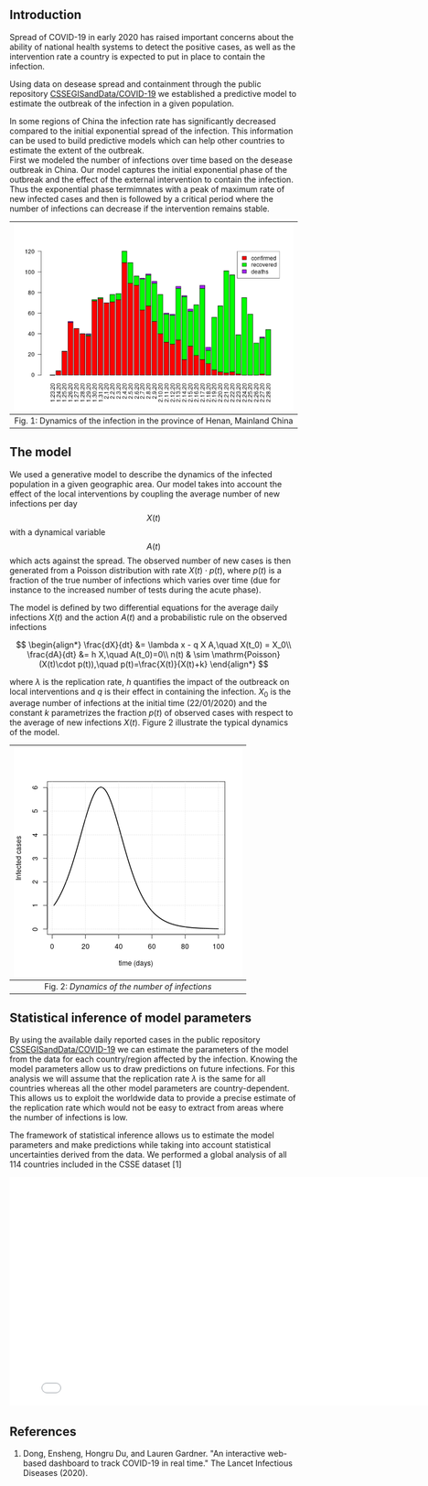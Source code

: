 
## Introduction 
Spread of COVID-19 in early 2020 has raised important concerns about the ability of national health systems to detect the positive cases, as well as the intervention rate a country is expected to put in place to contain the infection.

  Using data on desease spread and containment through the public repository [CSSEGISandData/COVID-19](https://github.com/CSSEGISandData/COVID-19) we established a predictive model to estimate the outbreak of the infection in a given population. 

In some regions of China the infection rate has significantly decreased compared to the initial exponential spread of the infection. This information can be used to build predictive models which can help other countries to estimate the extent of the outbreak.  
First we modeled the number of infections over time based on the desease outbreak in China. Our model captures the initial exponential phase of the outbreak and the effect of the external intervention to contain the infection. Thus the exponential phase termimnates with a peak of maximum rate of new infected cases and then is followed by a critical period where the number of infections can decrease if the intervention remains stable.  

|<img src="Figures/Figure_stat_1.png"/>|
|:--:|
|Fig. 1: Dynamics of the infection in the province of Henan, Mainland China|

## The model
We used a generative model to describe the dynamics of the infected population in a given geographic area. Our model takes into account the effect of the local interventions by coupling the average number of new infections per day $$X(t)$$ with a dynamical variable $$A(t)$$ which acts against the spread. The observed number of new cases is then generated from a Poisson distribution with rate $X(t)\cdot p(t)$, where $p(t)$ is a fraction of the true number of infections which varies over time (due for instance to the increased number of tests during the acute phase).

The model is defined by two differential equations for the average daily infections $X(t)$ and the action $A(t)$ and a probabilistic rule on the observed infections 

$$
\begin{align*}
\frac{dX}{dt} &= \lambda x - q X A,\quad X(t_0) = X_0\\
\frac{dA}{dt} &= h X,\quad A(t_0)=0\\
n(t) & \sim \mathrm{Poisson}(X(t)\cdot p(t)),\quad p(t)=\frac{X(t)}{X(t)+k}
\end{align*}
$$ 

where $\lambda$ is the replication rate, $h$ quantifies the impact of the outbreack on local interventions and $q$ is their effect in containing the infection. 
$X_0$ is the average number of infections at the initial time (22/01/2020) and the constant $k$ parametrizes the fraction $p(t)$ of observed cases with respect to the average of new infections $X(t)$. 
Figure 2 illustrate the typical dynamics of the model.

|<img src="Figures/Figure_1.png"/>|
|:--:|
|Fig. 2: *Dynamics of the number of infections*|

## Statistical inference of model parameters
By using the available daily reported cases in the public repository [CSSEGISandData/COVID-19](https://github.com/CSSEGISandData/COVID-19) we can estimate the parameters of the model from the data for each country/region affected by the infection. Knowing the model parameters allow us to draw predictions on future infections. For this analysis we will assume that the replication rate $\lambda$ is the same for all countries whereas all the other model parameters are country-dependent. This allows us to exploit the worldwide data to provide a precise estimate of the replication rate which would not be easy to extract from areas where the number of infections is low.

The framework of statistical inference allows us to estimate the model parameters and make predictions while taking into account statistical uncertainties derived from the data. We performed a global analysis of all 114 countries included in the CSSE dataset [1]

<iframe width="800" height="400" frameborder="0" scrolling="no"
src="plotly_chart.html"></iframe>

## References
1. Dong, Ensheng, Hongru Du, and Lauren Gardner. "An interactive web-based dashboard to track COVID-19 in real time." The Lancet Infectious Diseases (2020).   

